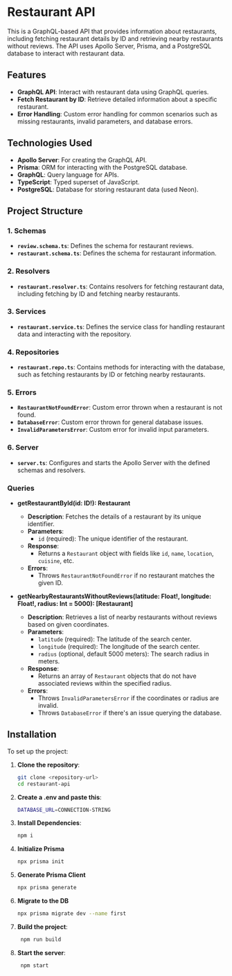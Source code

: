 # Restaurant API

This is a GraphQL-based API that provides information about restaurants, including fetching restaurant details by ID and retrieving nearby restaurants without reviews. The API uses Apollo Server, Prisma, and a PostgreSQL database to interact with restaurant data.

## Features

- **GraphQL API**: Interact with restaurant data using GraphQL queries.
- **Fetch Restaurant by ID**: Retrieve detailed information about a specific restaurant.
- **Error Handling**: Custom error handling for common scenarios such as missing restaurants, invalid parameters, and database errors.

## Technologies Used

- **Apollo Server**: For creating the GraphQL API.
- **Prisma**: ORM for interacting with the PostgreSQL database.
- **GraphQL**: Query language for APIs.
- **TypeScript**: Typed superset of JavaScript.
- **PostgreSQL**: Database for storing restaurant data (used Neon).

## Project Structure

### 1. **Schemas**

- **`review.schema.ts`**: Defines the schema for restaurant reviews.
- **`restaurant.schema.ts`**: Defines the schema for restaurant information.

### 2. **Resolvers**

- **`restaurant.resolver.ts`**: Contains resolvers for fetching restaurant data, including fetching by ID and fetching nearby restaurants.

### 3. **Services**

- **`restaurant.service.ts`**: Defines the service class for handling restaurant data and interacting with the repository.

### 4. **Repositories**

- **`restaurant.repo.ts`**: Contains methods for interacting with the database, such as fetching restaurants by ID or fetching nearby restaurants.

### 5. **Errors**

- **`RestaurantNotFoundError`**: Custom error thrown when a restaurant is not found.
- **`DatabaseError`**: Custom error thrown for general database issues.
- **`InvalidParametersError`**: Custom error for invalid input parameters.

### 6. **Server**

- **`server.ts`**: Configures and starts the Apollo Server with the defined schemas and resolvers.

### Queries

- **getRestaurantById(id: ID!): Restaurant**
  - **Description**: Fetches the details of a restaurant by its unique identifier.
  - **Parameters**:
    - `id` (required): The unique identifier of the restaurant.
  - **Response**: 
    - Returns a `Restaurant` object with fields like `id`, `name`, `location`, `cuisine`, etc.
  - **Errors**: 
    - Throws `RestaurantNotFoundError` if no restaurant matches the given ID.

- **getNearbyRestaurantsWithoutReviews(latitude: Float!, longitude: Float!, radius: Int = 5000): [Restaurant]**
  - **Description**: Retrieves a list of nearby restaurants without reviews based on given coordinates.
  - **Parameters**:
    - `latitude` (required): The latitude of the search center.
    - `longitude` (required): The longitude of the search center.
    - `radius` (optional, default 5000 meters): The search radius in meters.
  - **Response**: 
    - Returns an array of `Restaurant` objects that do not have associated reviews within the specified radius.
  - **Errors**: 
    - Throws `InvalidParametersError` if the coordinates or radius are invalid.
    - Throws `DatabaseError` if there's an issue querying the database.

## Installation

To set up the project:

1. **Clone the repository**: 
   ```sh
   git clone <repository-url>
   cd restaurant-api
   ```
2. **Create a .env and paste this**: 
   ```sh
   DATABASE_URL=CONNECTION-STRING
   ```
3. **Install Dependencies**: 
   ```sh
   npm i 
   ```
4. **Initialize Prisma**
   ```sh
   npx prisma init
   ```
5. **Generate Prisma Client**
   ```sh
   npx prisma generate
   ```
6. **Migrate to the DB**
   ```sh
   npx prisma migrate dev --name first
   ```
7. **Build the project**: 
   ```sh
    npm run build
   ```
8. **Start the server**: 
   ```sh
    npm start
   ```